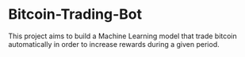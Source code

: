 # Bitcoin-Trading-Bot
This project aims to build a Machine Learning model that trade bitcoin automatically in order to increase rewards during a given period.
